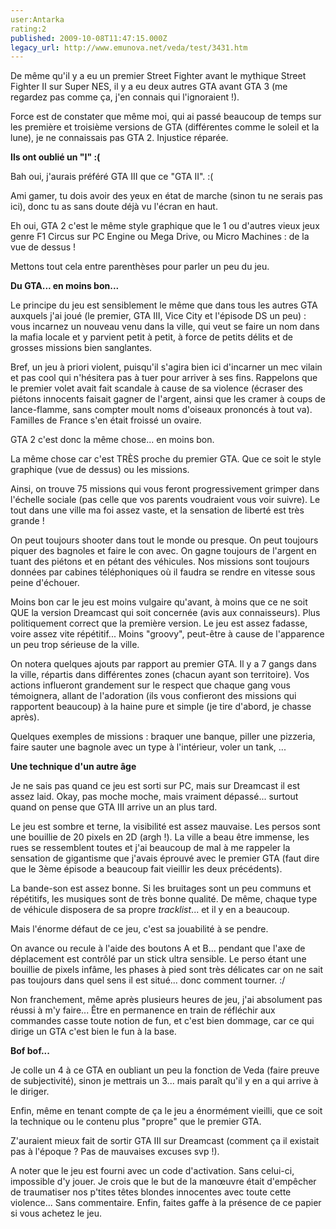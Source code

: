 ```yaml
---
user:Antarka
rating:2
published: 2009-10-08T11:47:15.000Z
legacy_url: http://www.emunova.net/veda/test/3431.htm
---
```

De même qu'il y a eu un premier Street Fighter avant le mythique Street Fighter II sur Super NES, il y a eu deux autres GTA avant GTA 3 (me regardez pas comme ça, j'en connais qui l'ignoraient !).  

  

Force est de constater que même moi, qui ai passé beaucoup de temps sur les première et troisième versions de GTA (différentes comme le soleil et la lune), je ne connaissais pas GTA 2\. Injustice réparée.  

  

**Ils ont oublié un "I" :(**  

  

Bah oui, j'aurais préféré GTA III que ce "GTA II". :(  

  

Ami gamer, tu dois avoir des yeux en état de marche (sinon tu ne serais pas ici), donc tu as sans doute déjà vu l'écran en haut.  

Eh oui, GTA 2 c'est le même style graphique que le 1 ou d'autres vieux jeux genre F1 Circus sur PC Engine ou Mega Drive, ou Micro Machines : de la vue de dessus !  

Mettons tout cela entre parenthèses pour parler un peu du jeu.  

  

**Du GTA... en moins bon...**  

  

Le principe du jeu est sensiblement le même que dans tous les autres GTA auxquels j'ai joué (le premier, GTA III, Vice City et l'épisode DS un peu) : vous incarnez un nouveau venu dans la ville, qui veut se faire un nom dans la mafia locale et y parvient petit à petit, à force de petits délits et de grosses missions bien sanglantes.  

  

Bref, un jeu à priori violent, puisqu'il s'agira bien ici d'incarner un mec vilain et pas cool qui n'hésitera pas à tuer pour arriver à ses fins. Rappelons que le premier volet avait fait scandale à cause de sa violence (écraser des piétons innocents faisait gagner de l'argent, ainsi que les cramer à coups de lance-flamme, sans compter moult noms d'oiseaux prononcés à tout va). Familles de France s'en était froissé un ovaire.  

  

GTA 2 c'est donc la même chose... en moins bon.  

  

La même chose car c'est TRÈS proche du premier GTA. Que ce soit le style graphique (vue de dessus) ou les missions.  

  

Ainsi, on trouve 75 missions qui vous feront progressivement grimper dans l'échelle sociale (pas celle que vos parents voudraient vous voir suivre). Le tout dans une ville ma foi assez vaste, et la sensation de liberté est très grande !  

  

On peut toujours shooter dans tout le monde ou presque. On peut toujours piquer des bagnoles et faire le con avec. On gagne toujours de l'argent en tuant des piétons et en pétant des véhicules. Nos missions sont toujours données par cabines téléphoniques où il faudra se rendre en vitesse sous peine d'échouer.  

  

Moins bon car le jeu est moins vulgaire qu'avant, à moins que ce ne soit QUE la version Dreamcast qui soit concernée (avis aux connaisseurs). Plus politiquement correct que la première version. Le jeu est assez fadasse, voire assez vite répétitif... Moins "groovy", peut-être à cause de l'apparence un peu trop sérieuse de la ville.  

  

On notera quelques ajouts par rapport au premier GTA. Il y a 7 gangs dans la ville, répartis dans différentes zones (chacun ayant son territoire). Vos actions influeront grandement sur le respect que chaque gang vous témoignera, allant de l'adoration (ils vous confieront des missions qui rapportent beaucoup) à la haine pure et simple (je tire d'abord, je chasse après).  

  

Quelques exemples de missions : braquer une banque, piller une pizzeria, faire sauter une bagnole avec un type à l'intérieur, voler un tank, ...  

  

**Une technique d'un autre âge**  

  

Je ne sais pas quand ce jeu est sorti sur PC, mais sur Dreamcast il est assez laid. Okay, pas moche moche, mais vraiment dépassé... surtout quand on pense que GTA III arrive un an plus tard.  

  

Le jeu est sombre et terne, la visibilité est assez mauvaise. Les persos sont une bouillie de 20 pixels en 2D (argh !). La ville a beau être immense, les rues se ressemblent toutes et j'ai beaucoup de mal à me rappeler la sensation de gigantisme que j'avais éprouvé avec le premier GTA (faut dire que le 3ème épisode a beaucoup fait vieillir les deux précédents).  

  

La bande-son est assez bonne. Si les bruitages sont un peu communs et répétitifs, les musiques sont de très bonne qualité. De même, chaque type de véhicule disposera de sa propre _tracklist_... et il y en a beaucoup.  

  

Mais l'énorme défaut de ce jeu, c'est sa jouabilité à se pendre.  

On avance ou recule à l'aide des boutons A et B... pendant que l'axe de déplacement est contrôlé par un stick ultra sensible. Le perso étant une bouillie de pixels infâme, les phases à pied sont très délicates car on ne sait pas toujours dans quel sens il est situé... donc comment tourner. :/  

  

Non franchement, même après plusieurs heures de jeu, j'ai absolument pas réussi à m'y faire... Être en permanence en train de réfléchir aux commandes casse toute notion de fun, et c'est bien dommage, car ce qui dirige un GTA c'est bien le fun à la base.  

  

**Bof bof...**  

  

Je colle un 4 à ce GTA en oubliant un peu la fonction de Veda (faire preuve de subjectivité), sinon je mettrais un 3... mais paraît qu'il y en a qui arrive à le diriger.  

  

Enfin, même en tenant compte de ça le jeu a énormément vieilli, que ce soit la technique ou le contenu plus "propre" que le premier GTA.  

  

Z'auraient mieux fait de sortir GTA III sur Dreamcast (comment ça il existait pas à l'époque ? Pas de mauvaises excuses svp !).  

  

A noter que le jeu est fourni avec un code d'activation. Sans celui-ci, impossible d'y jouer. Je crois que le but de la manœuvre était d'empêcher de traumatiser nos p'tites têtes blondes innocentes avec toute cette violence... Sans commentaire. Enfin, faites gaffe à la présence de ce papier si vous achetez le jeu.
